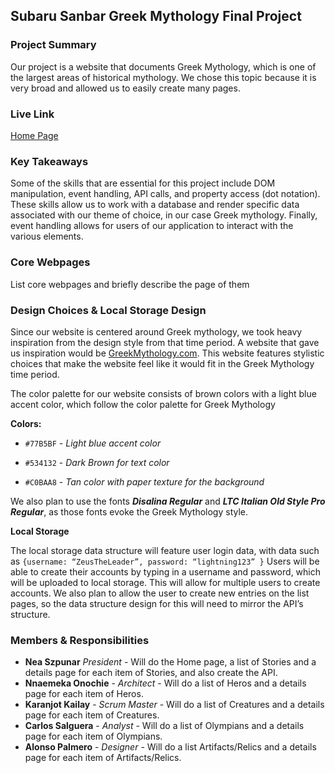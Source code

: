 ## Subaru Sanbar Greek Mythology Final Project

### Project Summary

Our project is a website that documents Greek Mythology, which is one of the largest areas of historical mythology. We
chose this topic because it is very broad and allowed us to easily create many pages.

### Live Link

[Home Page](https://nszp.github.io/newmn-n-200-sanbar/final)

### Key Takeaways

Some of the skills that are essential for this project include DOM manipulation, event handling, API calls, and property
access (dot notation). These skills allow us to work with a database and render specific data associated with our theme
of choice, in our case Greek mythology. Finally, event handling allows for users of our application to interact with the
various elements.

### Core Webpages

List core webpages and briefly describe the page of them

### Design Choices & Local Storage Design

Since our website is centered around Greek mythology, we took heavy inspiration from the design style from that time
period. A website that gave us inspiration would be [GreekMythology.com](https://www.greekmythology.com/). This website
features stylistic choices that make the website feel like it would fit in the Greek Mythology time period.

The color palette for our website consists of brown colors with a light blue accent color, which follow the color
palette for Greek Mythology

**Colors:**

- `#77B5BF` - _Light blue accent color_

- `#534132` - _Dark Brown for text color_

- `#C0BAA8` - _Tan color with paper texture for the background_

We also plan to use the fonts _**Disalina Regular**_ and _**LTC Italian Old Style Pro Regular**_, as those fonts evoke
the Greek Mythology style.

**Local Storage**

The local storage data structure will feature user login data, with data such as
`{username: “ZeusTheLeader”, password: “lightning123” }` Users will be able to create their accounts by typing in a
username and password, which will be uploaded to local storage. This will allow for multiple users to create accounts.
We also plan to allow the user to create new entries on the list pages, so the data structure design for this will need
to mirror the API’s structure.

### Members & Responsibilities

- **Nea Szpunar** _President_ - Will do the Home page, a list of Stories and a details page for each item of Stories,
  and also create the API.
- **Nnaemeka Onochie** - _Architect_ - Will do a list of Heros and a details page for each item of Heros.
- **Karanjot Kailay** - _Scrum Master_ - Will do a list of Creatures and a details page for each item of Creatures.
- **Carlos Salguera** - _Analyst_ - Will do a list of Olympians and a details page for each item of Olympians.
- **Alonso Palmero** - _Designer_ - Will do a list Artifacts/Relics and a details page for each item of
  Artifacts/Relics.
